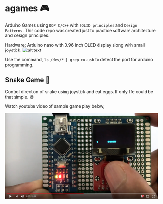 # agames :video_game:

Arduino Games using `OOP C/C++` with `SOLID principles` and `Design Patterns`.
This code repo was created just to practice software architecture and design principles.

Hardware:
Arduino nano with 0.96 inch OLED display along with small joystick.
![alt text](https://github.com/SaeedYasin/agames/blob/master/images/SnakeGame.gif?raw=true)

Use the command, `ls /dev/* | grep cu.usb` to detect the port for arduino programming.

## Snake Game :snake:

Control direction of snake using joystick and eat eggs. If only life could be that simple. :satisfied:

Watch youtube video of sample game play below,

[![Snake Game Play](https://github.com/SaeedYasin/agames/blob/master/images/Snake%20Game%20Youtube%20Thumbnail.png?raw=true)](https://www.youtube.com/watch?v=ztqpjjEvm6k)
